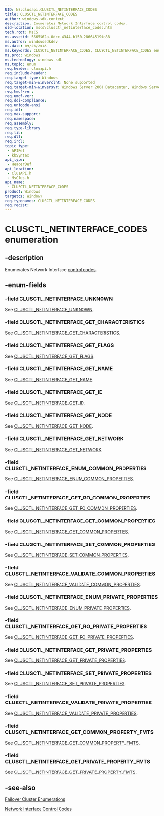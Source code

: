 ```yaml
---
UID: NE:clusapi.CLUSCTL_NETINTERFACE_CODES
title: CLUSCTL_NETINTERFACE_CODES
author: windows-sdk-content
description: Enumerates Network Interface control codes.
old-location: mscs\clusctl_netinterface_codes.htm
tech.root: MsCS
ms.assetid: 5665562a-0dcc-4344-b150-286645190c88
ms.author: windowssdkdev
ms.date: 09/26/2018
ms.keywords: CLUSCTL_NETINTERFACE_CODES, CLUSCTL_NETINTERFACE_CODES enumeration [Failover Cluster], CLUSCTL_NETINTERFACE_ENUM_COMMON_PROPERTIES, CLUSCTL_NETINTERFACE_ENUM_PRIVATE_PROPERTIES, CLUSCTL_NETINTERFACE_GET_CHARACTERISTICS, CLUSCTL_NETINTERFACE_GET_COMMON_PROPERTIES, CLUSCTL_NETINTERFACE_GET_COMMON_PROPERTY_FMTS, CLUSCTL_NETINTERFACE_GET_FLAGS, CLUSCTL_NETINTERFACE_GET_ID, CLUSCTL_NETINTERFACE_GET_NAME, CLUSCTL_NETINTERFACE_GET_NETWORK, CLUSCTL_NETINTERFACE_GET_NODE, CLUSCTL_NETINTERFACE_GET_PRIVATE_PROPERTIES, CLUSCTL_NETINTERFACE_GET_PRIVATE_PROPERTY_FMTS, CLUSCTL_NETINTERFACE_GET_RO_COMMON_PROPERTIES, CLUSCTL_NETINTERFACE_GET_RO_PRIVATE_PROPERTIES, CLUSCTL_NETINTERFACE_SET_COMMON_PROPERTIES, CLUSCTL_NETINTERFACE_SET_PRIVATE_PROPERTIES, CLUSCTL_NETINTERFACE_UNKNOWN, CLUSCTL_NETINTERFACE_VALIDATE_COMMON_PROPERTIES, CLUSCTL_NETINTERFACE_VALIDATE_PRIVATE_PROPERTIES, _CLUSCTL_NETINTERFACE_CODES, _CLUSCTL_NETINTERFACE_CODES enumeration [Failover Cluster], clusapi/CLUSCTL_NETINTERFACE_CODES, clusapi/CLUSCTL_NETINTERFACE_ENUM_COMMON_PROPERTIES, clusapi/CLUSCTL_NETINTERFACE_ENUM_PRIVATE_PROPERTIES, clusapi/CLUSCTL_NETINTERFACE_GET_CHARACTERISTICS, clusapi/CLUSCTL_NETINTERFACE_GET_COMMON_PROPERTIES, clusapi/CLUSCTL_NETINTERFACE_GET_COMMON_PROPERTY_FMTS, clusapi/CLUSCTL_NETINTERFACE_GET_FLAGS, clusapi/CLUSCTL_NETINTERFACE_GET_ID, clusapi/CLUSCTL_NETINTERFACE_GET_NAME, clusapi/CLUSCTL_NETINTERFACE_GET_NETWORK, clusapi/CLUSCTL_NETINTERFACE_GET_NODE, clusapi/CLUSCTL_NETINTERFACE_GET_PRIVATE_PROPERTIES, clusapi/CLUSCTL_NETINTERFACE_GET_PRIVATE_PROPERTY_FMTS, clusapi/CLUSCTL_NETINTERFACE_GET_RO_COMMON_PROPERTIES, clusapi/CLUSCTL_NETINTERFACE_GET_RO_PRIVATE_PROPERTIES, clusapi/CLUSCTL_NETINTERFACE_SET_COMMON_PROPERTIES, clusapi/CLUSCTL_NETINTERFACE_SET_PRIVATE_PROPERTIES, clusapi/CLUSCTL_NETINTERFACE_UNKNOWN, clusapi/CLUSCTL_NETINTERFACE_VALIDATE_COMMON_PROPERTIES, clusapi/CLUSCTL_NETINTERFACE_VALIDATE_PRIVATE_PROPERTIES, clusapi/_CLUSCTL_NETINTERFACE_CODES, msclus/CLUSCTL_NETINTERFACE_CODES, msclus/CLUSCTL_NETINTERFACE_ENUM_COMMON_PROPERTIES, msclus/CLUSCTL_NETINTERFACE_ENUM_PRIVATE_PROPERTIES, msclus/CLUSCTL_NETINTERFACE_GET_CHARACTERISTICS, msclus/CLUSCTL_NETINTERFACE_GET_COMMON_PROPERTIES, msclus/CLUSCTL_NETINTERFACE_GET_COMMON_PROPERTY_FMTS, msclus/CLUSCTL_NETINTERFACE_GET_FLAGS, msclus/CLUSCTL_NETINTERFACE_GET_ID, msclus/CLUSCTL_NETINTERFACE_GET_NAME, msclus/CLUSCTL_NETINTERFACE_GET_NETWORK, msclus/CLUSCTL_NETINTERFACE_GET_NODE, msclus/CLUSCTL_NETINTERFACE_GET_PRIVATE_PROPERTIES, msclus/CLUSCTL_NETINTERFACE_GET_PRIVATE_PROPERTY_FMTS, msclus/CLUSCTL_NETINTERFACE_GET_RO_COMMON_PROPERTIES, msclus/CLUSCTL_NETINTERFACE_GET_RO_PRIVATE_PROPERTIES, msclus/CLUSCTL_NETINTERFACE_SET_COMMON_PROPERTIES, msclus/CLUSCTL_NETINTERFACE_SET_PRIVATE_PROPERTIES, msclus/CLUSCTL_NETINTERFACE_UNKNOWN, msclus/CLUSCTL_NETINTERFACE_VALIDATE_COMMON_PROPERTIES, msclus/CLUSCTL_NETINTERFACE_VALIDATE_PRIVATE_PROPERTIES, msclus/_CLUSCTL_NETINTERFACE_CODES, mscs.clusctl_netinterface_codes
ms.prod: windows
ms.technology: windows-sdk
ms.topic: enum
req.header: clusapi.h
req.include-header: 
req.target-type: Windows
req.target-min-winverclnt: None supported
req.target-min-winversvr: Windows Server 2008 Datacenter, Windows Server 2008 Enterprise
req.kmdf-ver: 
req.umdf-ver: 
req.ddi-compliance: 
req.unicode-ansi: 
req.idl: 
req.max-support: 
req.namespace: 
req.assembly: 
req.type-library: 
req.lib: 
req.dll: 
req.irql: 
topic_type:
 - APIRef
 - kbSyntax
api_type:
 - HeaderDef
api_location:
 - ClusAPI.h
 - MsClus.h
api_name:
 - CLUSCTL_NETINTERFACE_CODES
product: Windows
targetos: Windows
req.typenames: CLUSCTL_NETINTERFACE_CODES
req.redist: 
---
```


# CLUSCTL_NETINTERFACE_CODES enumeration


## -description


Enumerates Network Interface <a href="https://msdn.microsoft.com/en-us/library/Aa367127(v=VS.85).aspx">control codes</a>.


## -enum-fields




### -field CLUSCTL_NETINTERFACE_UNKNOWN

See 
       <a href="https://msdn.microsoft.com/en-us/library/Aa367394(v=VS.85).aspx">CLUSCTL_NETINTERFACE_UNKNOWN</a>.


### -field CLUSCTL_NETINTERFACE_GET_CHARACTERISTICS

See 
       <a href="https://msdn.microsoft.com/en-us/library/Aa367258(v=VS.85).aspx">CLUSCTL_NETINTERFACE_GET_CHARACTERISTICS</a>.


### -field CLUSCTL_NETINTERFACE_GET_FLAGS

See 
       <a href="https://msdn.microsoft.com/en-us/library/Aa367261(v=VS.85).aspx">CLUSCTL_NETINTERFACE_GET_FLAGS</a>.


### -field CLUSCTL_NETINTERFACE_GET_NAME

See 
       <a href="https://msdn.microsoft.com/en-us/library/Aa367263(v=VS.85).aspx">CLUSCTL_NETINTERFACE_GET_NAME</a>.


### -field CLUSCTL_NETINTERFACE_GET_ID

See 
       <a href="https://msdn.microsoft.com/en-us/library/Aa367262(v=VS.85).aspx">CLUSCTL_NETINTERFACE_GET_ID</a>.


### -field CLUSCTL_NETINTERFACE_GET_NODE

See 
       <a href="https://msdn.microsoft.com/en-us/library/Aa367265(v=VS.85).aspx">CLUSCTL_NETINTERFACE_GET_NODE</a>.


### -field CLUSCTL_NETINTERFACE_GET_NETWORK

See 
       <a href="https://msdn.microsoft.com/en-us/library/Aa367264(v=VS.85).aspx">CLUSCTL_NETINTERFACE_GET_NETWORK</a>.


### -field CLUSCTL_NETINTERFACE_ENUM_COMMON_PROPERTIES

See 
       <a href="https://msdn.microsoft.com/en-us/library/Aa367256(v=VS.85).aspx">CLUSCTL_NETINTERFACE_ENUM_COMMON_PROPERTIES</a>.


### -field CLUSCTL_NETINTERFACE_GET_RO_COMMON_PROPERTIES

See 
       <a href="https://msdn.microsoft.com/en-us/library/Aa367268(v=VS.85).aspx">CLUSCTL_NETINTERFACE_GET_RO_COMMON_PROPERTIES</a>.


### -field CLUSCTL_NETINTERFACE_GET_COMMON_PROPERTIES

See 
       <a href="https://msdn.microsoft.com/en-us/library/Aa367259(v=VS.85).aspx">CLUSCTL_NETINTERFACE_GET_COMMON_PROPERTIES</a>.


### -field CLUSCTL_NETINTERFACE_SET_COMMON_PROPERTIES

See 
       <a href="https://msdn.microsoft.com/en-us/library/Aa367392(v=VS.85).aspx">CLUSCTL_NETINTERFACE_SET_COMMON_PROPERTIES</a>.


### -field CLUSCTL_NETINTERFACE_VALIDATE_COMMON_PROPERTIES

See 
       <a href="https://msdn.microsoft.com/en-us/library/Aa367395(v=VS.85).aspx">CLUSCTL_NETINTERFACE_VALIDATE_COMMON_PROPERTIES</a>.


### -field CLUSCTL_NETINTERFACE_ENUM_PRIVATE_PROPERTIES

See 
       <a href="https://msdn.microsoft.com/en-us/library/Aa367257(v=VS.85).aspx">CLUSCTL_NETINTERFACE_ENUM_PRIVATE_PROPERTIES</a>.


### -field CLUSCTL_NETINTERFACE_GET_RO_PRIVATE_PROPERTIES

See 
       <a href="https://msdn.microsoft.com/en-us/library/Aa367269(v=VS.85).aspx">CLUSCTL_NETINTERFACE_GET_RO_PRIVATE_PROPERTIES</a>.


### -field CLUSCTL_NETINTERFACE_GET_PRIVATE_PROPERTIES

See 
       <a href="https://msdn.microsoft.com/en-us/library/Aa367266(v=VS.85).aspx">CLUSCTL_NETINTERFACE_GET_PRIVATE_PROPERTIES</a>.


### -field CLUSCTL_NETINTERFACE_SET_PRIVATE_PROPERTIES

See 
       <a href="https://msdn.microsoft.com/en-us/library/Aa367393(v=VS.85).aspx">CLUSCTL_NETINTERFACE_SET_PRIVATE_PROPERTIES</a>.


### -field CLUSCTL_NETINTERFACE_VALIDATE_PRIVATE_PROPERTIES

See 
       <a href="https://msdn.microsoft.com/en-us/library/Aa367396(v=VS.85).aspx">CLUSCTL_NETINTERFACE_VALIDATE_PRIVATE_PROPERTIES</a>.


### -field CLUSCTL_NETINTERFACE_GET_COMMON_PROPERTY_FMTS

See 
       <a href="https://msdn.microsoft.com/en-us/library/Aa367260(v=VS.85).aspx">CLUSCTL_NETINTERFACE_GET_COMMON_PROPERTY_FMTS</a>.


### -field CLUSCTL_NETINTERFACE_GET_PRIVATE_PROPERTY_FMTS

See 
       <a href="https://msdn.microsoft.com/en-us/library/Aa367267(v=VS.85).aspx">CLUSCTL_NETINTERFACE_GET_PRIVATE_PROPERTY_FMTS</a>.


## -see-also




<a href="https://msdn.microsoft.com/en-us/library/Bb309147(v=VS.85).aspx">Failover Cluster Enumerations</a>



<a href="https://msdn.microsoft.com/en-us/library/Aa371723(v=VS.85).aspx">Network Interface Control Codes</a>
 

 

